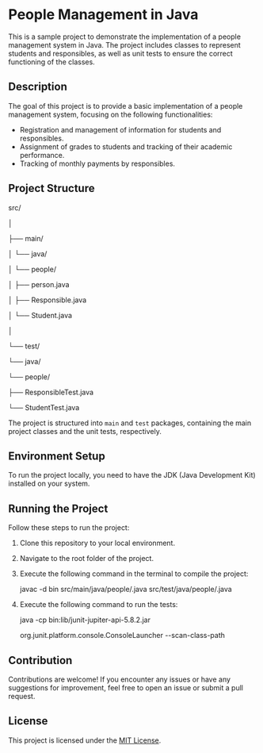 # People Management in Java

This is a sample project to demonstrate the implementation of a people management system in Java. The project includes classes to represent students and responsibles, as well as unit tests to ensure the correct functioning of the classes.

## Description

The goal of this project is to provide a basic implementation of a people management system, focusing on the following functionalities:

- Registration and management of information for students and responsibles.
- Assignment of grades to students and tracking of their academic performance.
- Tracking of monthly payments by responsibles.

## Project Structure

src/

│

├── main/

│ └── java/

│ └── people/

│ ├── person.java

│ ├── Responsible.java

│ └── Student.java

│

└── test/

└── java/

└── people/

├── ResponsibleTest.java

└── StudentTest.java



The project is structured into `main` and `test` packages, containing the main project classes and the unit tests, respectively.

## Environment Setup

To run the project locally, you need to have the JDK (Java Development Kit) installed on your system.

## Running the Project

Follow these steps to run the project:

1. Clone this repository to your local environment.
2. Navigate to the root folder of the project.
3. Execute the following command in the terminal to compile the project:

   javac -d bin src/main/java/people/.java src/test/java/people/.java

5. Execute the following command to run the tests:

   java -cp bin:lib/junit-jupiter-api-5.8.2.jar

   org.junit.platform.console.ConsoleLauncher --scan-class-path

## Contribution

Contributions are welcome! If you encounter any issues or have any suggestions for improvement, feel free to open an issue or submit a pull request.

## License

This project is licensed under the [MIT License](LICENSE).

   


   



